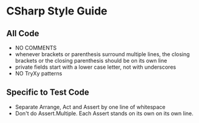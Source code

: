# CSharp Style Guide

## All Code
- NO COMMENTS
- whenever brackets or parenthesis surround multiple lines, the closing brackets or the closing parenthesis should be on its own line 
- private fields start with a lower case letter, not with underscores
- NO TryXy patterns 

## Specific to Test Code
- Separate Arrange, Act and Assert by one line of whitespace
- Don't do Assert.Multiple. Each Assert stands on its own on its own line.
